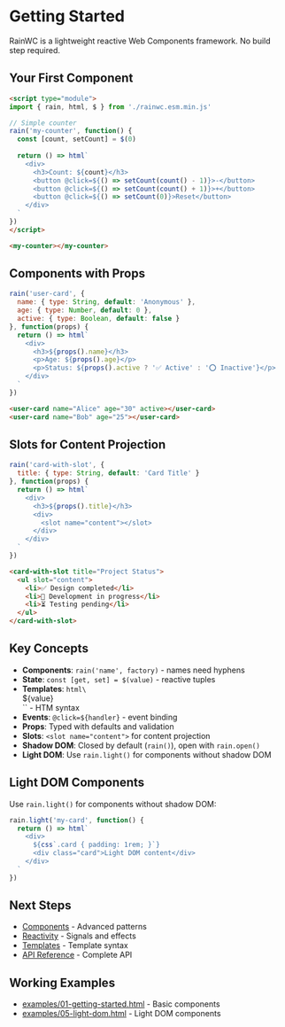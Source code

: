 # Getting Started

RainWC is a lightweight reactive Web Components framework. No build step required.

## Your First Component

```html
<script type="module">
import { rain, html, $ } from './rainwc.esm.min.js'

// Simple counter
rain('my-counter', function() {
  const [count, setCount] = $(0)
  
  return () => html`
    <div>
      <h3>Count: ${count}</h3>
      <button @click=${() => setCount(count() - 1)}>-</button>
      <button @click=${() => setCount(count() + 1)}>+</button>
      <button @click=${() => setCount(0)}>Reset</button>
    </div>
  `
})
</script>

<my-counter></my-counter>
```

## Components with Props

```javascript
rain('user-card', {
  name: { type: String, default: 'Anonymous' },
  age: { type: Number, default: 0 },
  active: { type: Boolean, default: false }
}, function(props) {
  return () => html`
    <div>
      <h3>${props().name}</h3>
      <p>Age: ${props().age}</p>
      <p>Status: ${props().active ? '✅ Active' : '⭕ Inactive'}</p>
    </div>
  `
})
```

```html
<user-card name="Alice" age="30" active></user-card>
<user-card name="Bob" age="25"></user-card>
```

## Slots for Content Projection

```javascript
rain('card-with-slot', {
  title: { type: String, default: 'Card Title' }
}, function(props) {
  return () => html`
    <div>
      <h3>${props().title}</h3>
      <div>
        <slot name="content"></slot>
      </div>
    </div>
  `
})
```

```html
<card-with-slot title="Project Status">
  <ul slot="content">
    <li>✅ Design completed</li>
    <li>🔄 Development in progress</li>
    <li>⏳ Testing pending</li>
  </ul>
</card-with-slot>
```

## Key Concepts

- **Components**: `rain('name', factory)` - names need hyphens
- **State**: `const [get, set] = $(value)` - reactive tuples  
- **Templates**: `html\`<div>${value}</div>\`` - HTM syntax
- **Events**: `@click=${handler}` - event binding
- **Props**: Typed with defaults and validation
- **Slots**: `<slot name="content">` for content projection
- **Shadow DOM**: Closed by default (`rain()`), open with `rain.open()`
- **Light DOM**: Use `rain.light()` for components without shadow DOM

## Light DOM Components

Use `rain.light()` for components without shadow DOM:

```javascript
rain.light('my-card', function() {
  return () => html`
    <div>
      ${css`.card { padding: 1rem; }`}
      <div class="card">Light DOM content</div>
    </div>
  `
})
```

## Next Steps

- [Components](components.md) - Advanced patterns
- [Reactivity](reactivity.md) - Signals and effects
- [Templates](templates.md) - Template syntax
- [API Reference](api.md) - Complete API

## Working Examples

- [examples/01-getting-started.html](../examples/01-getting-started.html) - Basic components
- [examples/05-light-dom.html](../examples/05-light-dom.html) - Light DOM components